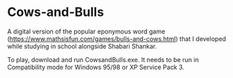 # Cows-and-Bulls
A digital version of the popular eponymous word game (https://www.mathsisfun.com/games/bulls-and-cows.html) that I developed while studying in school alongside Shabari Shankar.

To play, download and run CowsandBulls.exe. It needs to be run in Compatibility mode for Windows 95/98 or XP Service Pack 3.
